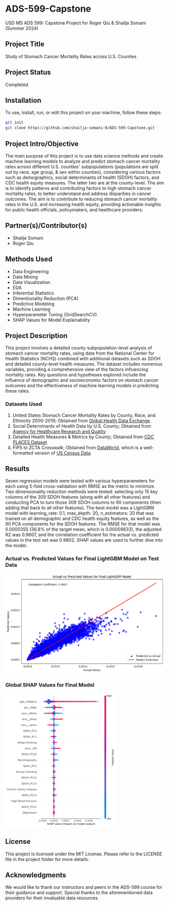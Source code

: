# ADS-599-Capstone
USD MS ADS 599: Capstone Project for Roger Qiu & Shailja Somani (Summer 2024)

## Project Title
Study of Stomach Cancer Mortality Rates across U.S. Counties

## Project Status
Completed

## Installation
To use, install, run, or edit this project on your machine, follow these steps:

```bash
git init
git clone https://github.com/shailja-somani-0/ADS-599-Capstone.git
```

## Project Intro/Objective
The main purpose of this project is to use data science methods and create machine learning models to analyze and predict stomach cancer mortality rates across different U.S. counties' subpopulations (populations are split out by race, age group, & sex within counties), considering various factors such as demographics, social determinants of health (SDOH) factors, and CDC health equity measures. The latter two are at the county-level. The aim is to identify patterns and contributing factors to high stomach cancer mortality rates, to better understand and address disparities in cancer outcomes. The aim is to contribute to reducing stomach cancer mortality rates in the U.S. and increasing heatlh equity, providing actionable insights for public health officials, policymakers, and healthcare providers.

## Partner(s)/Contributor(s)
 - Shailja Somani
 - Roger Qiu

## Methods Used
 - Data Engineering
 - Data Mining
 - Data Visualization
 - EDA
 - Inferential Statistics
 - Dimentionality Reduction (PCA)
 - Predictive Modeling
 - Machine Learning
 - Hyperparameter Tuning (GridSearchCV)
 - SHAP Values for Model Explainability 

## Project Description
This project involves a detailed county subpopulation-level analysis of stomach cancer mortality rates, using data from the National Center for Health Statistics (NCHS) combined with additional datasets such as SDOH and detailed county-level health measures. The dataset includes numerous variables, providing a comprehensive view of the factors influencing mortality rates. Key questions and hypotheses explored include the influence of demographic and socioeconomic factors on stomach cancer outcomes and the effectiveness of machine learning models in predicting these rates.

### Datasets Used
1. United States Stomach Cancer Mortality Rates by County, Race, and Ethnicity 2000-2019; Obtained from [Global Health Data Exchange](https://ghdx.healthdata.org/record/ihme-data/united-states-stomach-cancer-mortality-by-county-race-ethnicity-2000-2019)
2. Social Determinants of Health Data by U.S. County; Obtained from [Agency for Healthcare Research and Quality](https://www.ahrq.gov/sdoh/data-analytics/sdoh-data.html#download)
3. Detailed Health Measures & Metrics by County; Obtained from [CDC PLACES Dataset](https://data.cdc.gov/500-Cities-Places/PLACES-Local-Data-for-Better-Health-ZCTA-Data-2023/qnzd-25i4/about_data)
4. FIPS to ZCTA Crosswalk; Obtained from [DataWorld](https://data.world/nrippner/fips-to-zip-code-crosswalk), which is a well-formatted version of [US Census Data](https://www.census.gov/programs-surveys/geography/technical-documentation/records-layout/2010-zcta-record-layout.html)

## Results
Seven regression models were tested with various hyperparameters for each using 5-fold cross-validation with RMSE as the metric to minimize. Two dimensionality reduction methods were tested: selecting only 15 key columns of the 309 SDOH features (along with all other features) and conducting PCA to turn those 309 SDOH columns to 90 components (then adding that back to all other features). The best model was a LightGBM model with learning_rate: 0.1, max_depth: 20, n_estimators: 20 that was trained on all demographic and CDC health equity features, as well as the 90 PCA components for the SDOH features. The RMSE for that model was 0.0000355 (36.8% of the target mean, which is 0.00009633), the adjusted R2 was 0.9607, and the correlation coefficient for the actual vs. predicted values in the test set was 0.9802. SHAP values are used to further dive into the model.

### Actual vs. Predicted Values for Final LightGBM Model on Test Data
![actual_pred_vals](Image_Library/8_Actual_vs_Pred_Vals.png)

### Global SHAP Values for Final Model
![global_shap_vals](Image_Library/9_Global_SHAP_Vals.png)

## License
This project is licensed under the MIT License. Please refer to the LICENSE file in the project folder for more details.

## Acknowledgments
We would like to thank our instructors and peers in the ADS-599 course for their guidance and support. Special thanks to the aforementioned data providers for their invaluable data resources.
